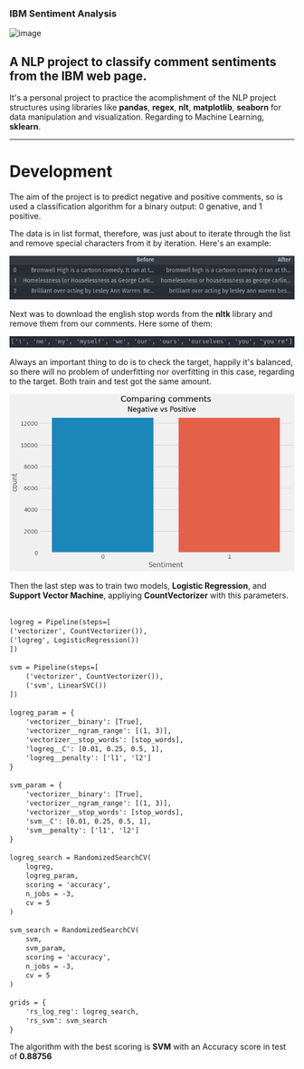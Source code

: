 ### IBM Sentiment Analysis

![image](http://www.iprospect.com/~/media/Local/Canada/Our%20blog/Article%20Covers/sentiment-analysis-tools-1400.jpg)

## A NLP project to classify comment sentiments from the IBM web page.

It's a personal project to practice the acomplishment of the NLP project structures using libraries like **pandas**, **regex**, **nlt**, **matplotlib**, **seaborn** for data manipulation and visualization. Regarding to Machine Learning, **sklearn**.

---

# Development

The aim of the project is to predict negative and positive comments, so is used a classification algorithm for a binary output: 0 genative, and 1 positive.

The data is in list format, therefore, was just about to iterate through the list and remove special characters from it by iteration.
Here's an example:

![image](img/2022-06-30_17-33.png)

Next was to download the english stop words from the **nltk** library and remove them from our comments.
Here some of them:

![image](img/2022-06-30_17-37.png)

Always an important thing to do is to check the target, happily it's balanced, so there will no problem of underfitting nor overfitting in this case, regarding to the target.
Both train and test got the same amount.

![image](img/2022-06-30_17-39.png)

Then the last step was to train two models, **Logistic Regression**, and **Support Vector Machine**, appliying **CountVectorizer** with this parameters.

```

logreg = Pipeline(steps=[
('vectorizer', CountVectorizer()),
('logreg', LogisticRegression())
])

svm = Pipeline(steps=[
    ('vectorizer', CountVectorizer()),
    ('svm', LinearSVC())
])

logreg_param = {
    'vectorizer__binary': [True],
    'vectorizer__ngram_range': [(1, 3)],
    'vectorizer__stop_words': [stop_words],
    'logreg__C': [0.01, 0.25, 0.5, 1],
    'logreg__penalty': ['l1', 'l2']
}

svm_param = {
    'vectorizer__binary': [True],
    'vectorizer__ngram_range': [(1, 3)],
    'vectorizer__stop_words': [stop_words],
    'svm__C': [0.01, 0.25, 0.5, 1],
    'svm__penalty': ['l1', 'l2']
}

logreg_search = RandomizedSearchCV(
    logreg,
    logreg_param,
    scoring = 'accuracy',
    n_jobs = -3,
    cv = 5
)

svm_search = RandomizedSearchCV(
    svm,
    svm_param,
    scoring = 'accuracy',
    n_jobs = -3,
    cv = 5
)

grids = {
    'rs_log_reg': logreg_search,
    'rs_svm': svm_search
}

```

The algorithm with the best scoring is **SVM** with an Accuracy score in test of **0.88756**